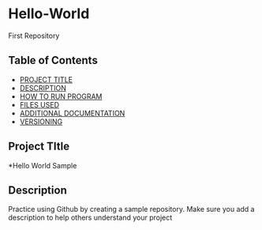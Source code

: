# Hello-World
First Repository
## Table of Contents

- [PROJECT TITLE](#Project-Title)
- [DESCRIPTION](#Description)
- [HOW TO RUN PROGRAM](#how-to-run-program)
- [FILES USED](#files-used)
- [ADDITIONAL DOCUMENTATION](#additional-documentation)
- [VERSIONING](#versioning)

## Project TItle

*Hello World Sample

## Description

Practice using Github by creating a sample repository. Make sure you add a description to help others understand your project

